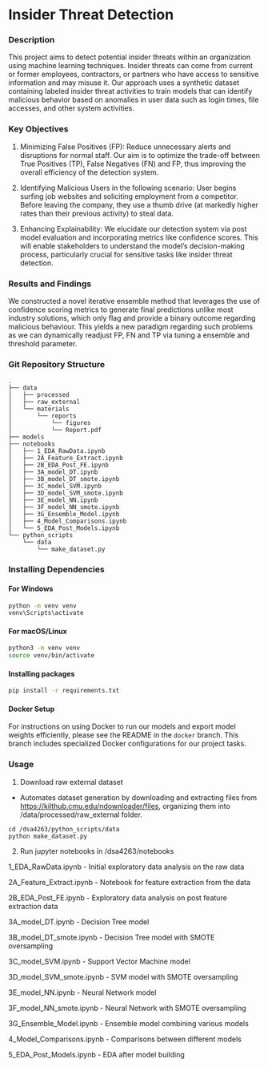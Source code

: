 # Insider Threat Detection 

### Description
This project aims to detect potential insider threats within an organization using machine learning techniques. Insider threats can come from current or former employees, contractors, or partners who have access to sensitive information and may misuse it. Our approach uses a synthetic dataset containing labeled insider threat activities to train models that can identify malicious behavior based on anomalies in user data such as login times, file accesses, and other system activities.

### Key Objectives
1. Minimizing False Positives (FP): Reduce unnecessary alerts and disruptions for normal staff.
Our aim is to optimize the trade-off between True Positives (TP), False Negatives (FN) and
FP, thus improving the overall efficiency of the detection system.

2. Identifying Malicious Users in the following scenario: User begins surfing job websites and
soliciting employment from a competitor. Before leaving the company, they use a thumb
drive (at markedly higher rates than their previous activity) to steal data. 

3. Enhancing Explainability: We elucidate our detection system via post model evaluation and
incorporating metrics like confidence scores. This will enable stakeholders to understand
the model’s decision-making process, particularly crucial for sensitive tasks like insider
threat detection.

### Results and Findings
We constructed a novel iterative ensemble method that leverages the use of confidence scoring metrics to generate final predictions unlike most industry solutions, which only flag and provide a binary outcome regarding malicious behaviour. This yields a new paradigm regarding such problems as we can dynamically readjust FP, FN and TP via tuning a ensemble and threshold parameter.

### Git Repository Structure
```
.
├── data
│   ├── processed
│   ├── raw_external
│   └── materials
│       └── reports
│           └── figures
│           └── Report.pdf
├── models
├── notebooks
│   ├── 1_EDA_RawData.ipynb
│   ├── 2A_Feature_Extract.ipynb
│   ├── 2B_EDA_Post_FE.ipynb
│   ├── 3A_model_DT.ipynb
│   ├── 3B_model_DT_smote.ipynb
│   ├── 3C_model_SVM.ipynb
│   ├── 3D_model_SVM_smote.ipynb
│   ├── 3E_model_NN.ipynb
│   ├── 3F_model_NN_smote.ipynb
│   ├── 3G_Ensemble_Model.ipynb
│   ├── 4_Model_Comparisons.ipynb
│   └── 5_EDA_Post_Models.ipynb
└── python_scripts
    └── data
        └── make_dataset.py
```

### Installing Dependencies

#### For Windows
```bash
python -m venv venv
venv\Scripts\activate
```

#### For macOS/Linux
```bash
python3 -m venv venv
source venv/bin/activate
```
#### Installing packages
```bash
pip install -r requirements.txt
```

#### Docker Setup

For instructions on using Docker to run our models and export model weights efficiently, please see the README in the `docker` branch. This branch includes specialized Docker configurations for our project tasks.

### Usage
1. Download raw external dataset 
- Automates dataset generation by downloading and extracting files from https://kilthub.cmu.edu/ndownloader/files, organizing them into /data/processed/raw_external folder.
```
cd /dsa4263/python_scripts/data 
python make_dataset.py
```
2. Run jupyter notebooks in /dsa4263/notebooks

1_EDA_RawData.ipynb - Initial exploratory data analysis on the raw data

2A_Feature_Extract.ipynb - Notebook for feature extraction from the data

2B_EDA_Post_FE.ipynb - Exploratory data analysis on post feature extraction data

3A_model_DT.ipynb - Decision Tree model

3B_model_DT_smote.ipynb - Decision Tree model with SMOTE oversampling

3C_model_SVM.ipynb - Support Vector Machine model

3D_model_SVM_smote.ipynb - SVM model with SMOTE oversampling

3E_model_NN.ipynb - Neural Network model

3F_model_NN_smote.ipynb - Neural Network with SMOTE oversampling

3G_Ensemble_Model.ipynb - Ensemble model combining various models

4_Model_Comparisons.ipynb - Comparisons between different models 

5_EDA_Post_Models.ipynb - EDA after model building

